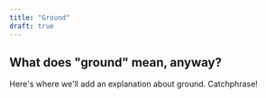 ```yaml
---
title: "Ground"
draft: true
---
```

## What does "ground" mean, anyway?

Here's where we'll add an explanation about ground. Catchphrase!
